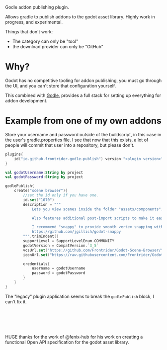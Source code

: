 Godle addon publishing plugin.

Allows gradle to publish addons to the godot asset library. 
Highly work in progress, and experimental.

Things that don't work:
- The category can only be "tool"
- the download provider can only be "GitHub"

# Why?

Godot has no competitive tooling for addon publishing, you must go through the UI, and you can't store that configuration yourself.

This combined with [Godle](https://plugins.gradle.org/plugin/io.github.frontrider.godle), provides a full stack for setting up everything for addon development.

# Example from one of my own addons

Store your username and password outside of the buildscript, in this case in the user's gradle.properties file.
I see that now that this exists, a lot of people will commit that user into a repository, but please don't.

```kotlin
plugins{
    id("io.github.frontrider.godle-publish") version "<plugin version>"
}

val godotUsername:String by project
val godotPassword:String by project

godlePublish{
    create("scene browser"){
        //set the id only if you have one.
        id.set("1070")
        description = """
            Lets you view scenes inside the folder "assets/components", in a list, then add them to your current scene when you need it to make level editing easier. (not limited to levels alone, but that is the primary intention of the addon)

            Also features additional post-import scripts to make it easier to work with certain model types.

            I recommend "snappy" to provide smooth vertex snapping with this to get a solid level editing experience.
            https://github.com/jgillich/godot-snappy 
        """.trimIndent()
        supportLevel = SupportLevelEnum.COMMUNITY
        godotVersion = CompatVersion.`3_5`
        vcsUrl.set("https://github.com/Frontrider/Godot-Scene-Browser/")
        iconUrl.set("https://raw.githubusercontent.com/Frontrider/Godot-Scene-Browser/${currentCommitHash()}/components.png")

        credentials{
            username = godotUsername
            password = godotPassword
        }
    }
}
```
The "legacy" plugin application seems to break the `godlePublish` block, I can't fix it.

<br/>
<br/>
<br/>
<br/>


HUGE thanks for the work of @fenix-hub for his work on creating a functional Open API specification for the godot asset library.
